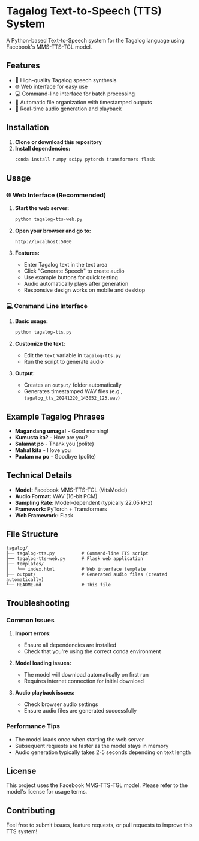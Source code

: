 # Tagalog Text-to-Speech (TTS) System

A Python-based Text-to-Speech system for the Tagalog language using Facebook's MMS-TTS-TGL model.

## Features

- 🎤 High-quality Tagalog speech synthesis
- 🌐 Web interface for easy use
- 💻 Command-line interface for batch processing
- 📁 Automatic file organization with timestamped outputs
- 🎵 Real-time audio generation and playback

## Installation

1. **Clone or download this repository**
2. **Install dependencies:**
   ```bash
   conda install numpy scipy pytorch transformers flask
   ```

## Usage

### 🌐 Web Interface (Recommended)

1. **Start the web server:**
   ```bash
   python tagalog-tts-web.py
   ```

2. **Open your browser and go to:**
   ```
   http://localhost:5000
   ```

3. **Features:**
   - Enter Tagalog text in the text area
   - Click "Generate Speech" to create audio
   - Use example buttons for quick testing
   - Audio automatically plays after generation
   - Responsive design works on mobile and desktop

### 💻 Command Line Interface

1. **Basic usage:**
   ```bash
   python tagalog-tts.py
   ```

2. **Customize the text:**
   - Edit the `text` variable in `tagalog-tts.py`
   - Run the script to generate audio

3. **Output:**
   - Creates an `output/` folder automatically
   - Generates timestamped WAV files (e.g., `tagalog_tts_20241220_143052_123.wav`)

## Example Tagalog Phrases

- **Magandang umaga!** - Good morning!
- **Kumusta ka?** - How are you?
- **Salamat po** - Thank you (polite)
- **Mahal kita** - I love you
- **Paalam na po** - Goodbye (polite)

## Technical Details

- **Model:** Facebook MMS-TTS-TGL (VitsModel)
- **Audio Format:** WAV (16-bit PCM)
- **Sampling Rate:** Model-dependent (typically 22.05 kHz)
- **Framework:** PyTorch + Transformers
- **Web Framework:** Flask

## File Structure

```
tagalog/
├── tagalog-tts.py          # Command-line TTS script
├── tagalog-tts-web.py      # Flask web application
├── templates/
│   └── index.html          # Web interface template
├── output/                 # Generated audio files (created automatically)
└── README.md               # This file
```

## Troubleshooting

### Common Issues

1. **Import errors:**
   - Ensure all dependencies are installed
   - Check that you're using the correct conda environment

2. **Model loading issues:**
   - The model will download automatically on first run
   - Requires internet connection for initial download

3. **Audio playback issues:**
   - Check browser audio settings
   - Ensure audio files are generated successfully

### Performance Tips

- The model loads once when starting the web server
- Subsequent requests are faster as the model stays in memory
- Audio generation typically takes 2-5 seconds depending on text length

## License

This project uses the Facebook MMS-TTS-TGL model. Please refer to the model's license for usage terms.

## Contributing

Feel free to submit issues, feature requests, or pull requests to improve this TTS system!
